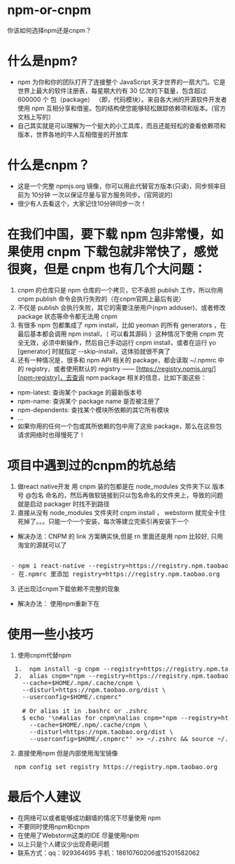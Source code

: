 # npm-or-cnpm
你该如何选择npm还是cnpm？

# 什么是npm?
* npm 为你和你的团队打开了连接整个 JavaScript 天才世界的一扇大门。它是世界上最大的软件注册表，每星期大约有 30 亿次的下载量，包含超过 600000 个 包（package） （即，代码模块）。来自各大洲的开源软件开发者使用 npm 互相分享和借鉴。包的结构使您能够轻松跟踪依赖项和版本。(官方文档上写的）
* 自己其实就是可以理解为一个挺大的小工具库，而且还能轻松的查看依赖项和版本，世界各地的牛人互相借鉴的开放库

# 什么是cnpm？
* 这是一个完整 npmjs.org 镜像，你可以用此代替官方版本(只读)，同步频率目前为 10分钟 一次以保证尽量与官方服务同步。(官网说的)
* 很少有人去看这个，大家记住10分钟同步一次！

# 在我们中国，要下载 npm 包非常慢，如果使用 cnpm 下载包就非常快了，感觉很爽，但是 cnpm 也有几个大问题：
1. cnpm 的仓库只是 npm 仓库的一个拷贝，它不承担 publish 工作，所以你用 cnpm publish 命令会执行失败的（在cnpm官网上最后有说）
2. 不仅是 publish 会执行失败，其它的需要注册用户(npm adduser)、或者修改 package 状态等命令都无法用 cnpm
3. 有很多 npm 包都集成了 npm install，比如 yeoman 的所有 generators ，在最后基本都会调用 npm install，（ 可以看其源码 ）这种情况下使用 cnpm 完全无效，必须中断操作，然后自己手动运行 cnpm install，或者在运行 yo [generator] 时就指定 --skip-install，这体验就很不爽了
4. 还有一种情况是，很多和 npm API 相关的 package，都会读取 ~/.npmrc 中的 registry，或者使用默认的 registry —— [https://registry.npmjs.org/][npm-registry]，去查询 npm package 相关的信息，比如下面这些：
- npm-latest: 查询某个 package 的最新版本号
- npm-name: 查询某个 package name 是否被注册了
- npm-dependents: 查找某个模块所依赖的其它所有模块
- …
- 如果你用的任何一个包或其所依赖的包中用了这些 package，那么在这些包请求网络时也得慢死了！

# 项目中遇到过的cnpm的坑总结
1. 做react native开发 用 cnpm 装的包都是在 node_modules 文件夹下以 版本号 @包名 命名的，然后再做软链接到只以包名命名的文件夹上，导致的问题就是启动 packager 时找不到路径
2. 直接从没有 node_modules 文件夹时 cnpm install ， webstorm 就完全卡住死掉了。。。只能一个一个安装，每次等建立完索引再安装下一个

- 解决办法：CNPM 的 link 方案确实快,但是 rn 里面还是用 npm 比较好, 只用淘宝的源就可以了 
<pre> 
 - npm i react-native --registry=https://registry.npm.taobao.org 
 - 在.npmrc 里添加 registry=https://registry.npm.taobao.org 
</pre>
3. 还出现过cnpm下载依赖不完整的现象
- 解决办法： 使用npm重新下在

# 使用一些小技巧
1. 使用cnpm代替npm
<pre>
  1.  npm install -g cnpm --registry=https://registry.npm.taobao.org
  2.  alias cnpm="npm --registry=https://registry.npm.taobao.org \
    --cache=$HOME/.npm/.cache/cnpm \
    --disturl=https://npm.taobao.org/dist \
    --userconfig=$HOME/.cnpmrc"

    # Or alias it in .bashrc or .zshrc
    $ echo '\n#alias for cnpm\nalias cnpm="npm --registry=https://registry.npm.taobao.org \
      --cache=$HOME/.npm/.cache/cnpm \
      --disturl=https://npm.taobao.org/dist \
      --userconfig=$HOME/.cnpmrc"' >> ~/.zshrc && source ~/.zshrc
</pre>
2. 直接使用npm 但是内部使用淘宝镜像
<pre>
  npm config set registry https://registry.npm.taobao.org
</pre>

# 最后个人建议
* 在网络可以或者能够成功翻墙的情况下尽量使用 npm
* 不要同时使用npm和cnpm
* 在使用了Webstorm这类的IDE 尽量使用npm
* 以上只是个人建议少出现奇葩问题
* 联系方式：qq：929364695  手机：18610760206或15201582062
